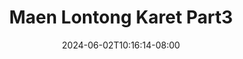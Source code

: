 --- 
title: "Maen Lontong Karet Part3"
description: "download   Maen Lontong Karet Part3   video full baru"
date: 2024-06-02T10:16:14-08:00
file_code: "x8ot8mvyha0w"
draft: false
cover: "m4topr3a0zmnlxh9.jpg"
tags: ["Maen", "Lontong", "Karet", "bokep-indo", "bokep-viral", "bokep-ig"]
length: 57
fld_id: "1483162"
foldername: "Aruna id telegram"
categories: ["Aruna id telegram"]
views: 0
---